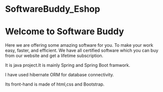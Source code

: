 # SoftwareBuddy_Eshop

<h1>Welcome to Software Buddy</h1>

<p>Here we are offering some amazing software for you. To make your work easy, faster, and efficient. We have all certified software which you can buy from our website and get a lifetime subscription.<p>

<p>It is java project.It is mainly Spring and Spring Boot framwork.<p>
<p>I have used hibernate ORM for database connectivity.<p>
<p>Its front-hand is made of html,css and Bootstrap.<p>
